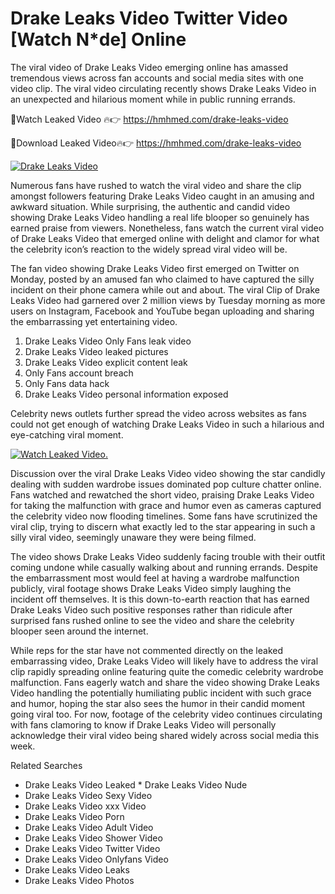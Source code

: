 ﻿# Drake Leaks Video Twitter Video [Watch N*de] Online

The viral video of ﻿Drake Leaks Video emerging online has amassed tremendous views across fan accounts and social media sites with one video clip. The viral video circulating recently shows ﻿Drake Leaks Video in an unexpected and hilarious moment while in public running errands. 

🔴Watch Leaked Video 🔥👉  https://hmhmed.com/drake-leaks-video 

🔴Download Leaked Video🔥👉  https://hmhmed.com/drake-leaks-video 

[![Drake Leaks Video](https://i.imgur.com/dJHk4Zq.gif)](https://hmhmed.com/drake-leaks-video)

Numerous fans have rushed to watch the viral video and share the clip amongst followers featuring ﻿Drake Leaks Video caught in an amusing and awkward situation. While surprising, the authentic and candid video showing ﻿Drake Leaks Video handling a real life blooper so genuinely has earned praise from viewers. Nonetheless, fans watch the current viral video of ﻿Drake Leaks Video that emerged online with delight and clamor for what the celebrity icon’s reaction to the widely spread viral video will be.

The fan video showing ﻿Drake Leaks Video first emerged on Twitter on Monday, posted by an amused fan who claimed to have captured the silly incident on their phone camera while out and about. The viral Clip of ﻿Drake Leaks Video had garnered over 2 million views by Tuesday morning as more users on Instagram, Facebook and YouTube began uploading and sharing the embarrassing yet entertaining video. 

1. ﻿Drake Leaks Video Only Fans leak video
2. ﻿Drake Leaks Video leaked pictures
3. ﻿Drake Leaks Video explicit content leak
4. Only Fans account breach
5. Only Fans data hack
6. ﻿Drake Leaks Video personal information exposed

Celebrity news outlets further spread the video across websites as fans could not get enough of watching ﻿Drake Leaks Video in such a hilarious and eye-catching viral moment. 

[![Watch Leaked Video.](https://miro.medium.com/v2/resize:fit:828/format:webp/1*cilzJN44JGOrTw9NJCrNHA.gif "Watch Leaked Video")](https://hmhmed.com/drake-leaks-video)

Discussion over the viral ﻿Drake Leaks Video video showing the star candidly dealing with sudden wardrobe issues dominated pop culture chatter online. Fans watched and rewatched the short video, praising ﻿Drake Leaks Video for taking the malfunction with grace and humor even as cameras captured the celebrity video now flooding timelines. Some fans have scrutinized the viral clip, trying to discern what exactly led to the star appearing in such a silly viral video, seemingly unaware they were being filmed.

The video shows ﻿Drake Leaks Video suddenly facing trouble with their outfit coming undone while casually walking about and running errands. Despite the embarrassment most would feel at having a wardrobe malfunction publicly, viral footage shows ﻿Drake Leaks Video simply laughing the incident off themselves. It is this down-to-earth reaction that has earned ﻿Drake Leaks Video such positive responses rather than ridicule after surprised fans rushed online to see the video and share the celebrity blooper seen around the internet.  

While reps for the star have not commented directly on the leaked embarrassing video, ﻿Drake Leaks Video will likely have to address the viral clip rapidly spreading online featuring quite the comedic celebrity wardrobe malfunction. Fans eagerly watch and share the video showing ﻿Drake Leaks Video handling the potentially humiliating public incident with such grace and humor, hoping the star also sees the humor in their candid moment going viral too. For now, footage of the celebrity video continues circulating with fans clamoring to know if ﻿Drake Leaks Video will personally acknowledge their viral video being shared widely across social media this week.

Related Searches
* ﻿Drake Leaks Video Leaked
﻿* Drake Leaks Video Nude
* ﻿Drake Leaks Video Sexy Video
* ﻿Drake Leaks Video xxx Video
* ﻿Drake Leaks Video Porn
* ﻿Drake Leaks Video Adult Video
* ﻿Drake Leaks Video Shower Video
* ﻿Drake Leaks Video Twitter Video
* ﻿Drake Leaks Video Onlyfans Video
* ﻿Drake Leaks Video Leaks
* ﻿Drake Leaks Video Photos